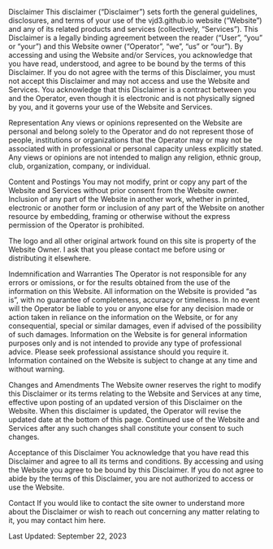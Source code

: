 
Disclaimer
This disclaimer (“Disclaimer”) sets forth the general guidelines, disclosures, and terms of your use of the vjd3.github.io website (“Website”) and any of its related products and services (collectively, “Services”). This Disclaimer is a legally binding agreement between the reader (“User”, “you” or “your”) and this Website owner (“Operator”, “we”, “us” or “our”). By accessing and using the Website and/or Services, you acknowledge that you have read, understood, and agree to be bound by the terms of this Disclaimer. If you do not agree with the terms of this Disclaimer, you must not accept this Disclaimer and may not access and use the Website and Services. You acknowledge that this Disclaimer is a contract between you and the Operator, even though it is electronic and is not physically signed by you, and it governs your use of the Website and Services.

Representation
Any views or opinions represented on the Website are personal and belong solely to the Operator and do not represent those of people, institutions or organizations that the Operator may or may not be associated with in professional or personal capacity unless explicitly stated. Any views or opinions are not intended to malign any religion, ethnic group, club, organization, company, or individual.

Content and Postings
You may not modify, print or copy any part of the Website and Services without prior consent from the Website owner. Inclusion of any part of the Website in another work, whether in printed, electronic or another form or inclusion of any part of the Website on another resource by embedding, framing or otherwise without the express permission of the Operator is prohibited.

The logo and all other original artwork found on this site is property of the Website Owner. I ask that you please contact me before using or distributing it elsewhere.

Indemnification and Warranties
The Operator is not responsible for any errors or omissions, or for the results obtained from the use of the information on this Website. All information on the Website is provided “as is”, with no guarantee of completeness, accuracy or timeliness. In no event will the Operator be liable to you or anyone else for any decision made or action taken in reliance on the information on the Website, or for any consequential, special or similar damages, even if advised of the possibility of such damages. Information on the Website is for general information purposes only and is not intended to provide any type of professional advice. Please seek professional assistance should you require it. Information contained on the Website is subject to change at any time and without warning.

Changes and Amendments
The Website owner reserves the right to modify this Disclaimer or its terms relating to the Website and Services at any time, effective upon posting of an updated version of this Disclaimer on the Website. When this disclaimer is updated, the Operator will revise the updated date at the bottom of this page. Continued use of the Website and Services after any such changes shall constitute your consent to such changes.

Acceptance of this Disclaimer
You acknowledge that you have read this Disclaimer and agree to all its terms and conditions. By accessing and using the Website you agree to be bound by this Disclaimer. If you do not agree to abide by the terms of this Disclaimer, you are not authorized to access or use the Website.

Contact
If you would like to contact the site owner to understand more about the Disclaimer or wish to reach out concerning any matter relating to it, you may contact him here.

Last Updated: September 22, 2023